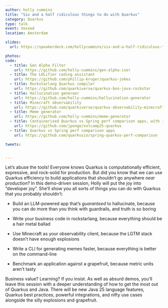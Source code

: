 ```yaml
---
author: holly cummins
title: "Six and a half ridiculous things to do with Quarkus"
category: Quarkus
type: talk
event: Voxxed
location: Amsterdam

slides:
  url: https://speakerdeck.com/hollycummins/six-and-a-half-ridiculous-things-to-do-with-quarkus

photos:
code:
  - title: Gen Alpha Filter
    url: https://github.com/holly-cummins/gen-alpha-iser
  - title: The LOLifier coding assistant
    url: https://github.com/phillip-kruger/quarkus-jokes
  - title: Rockstarlang Quarkus compiler
    url: https://github.com/quarkiverse/quarkus-bon-jova-rockstar
  - title: Hallucination generaor
    url: https://github.com/holly-cummins/hallucination-generator
  - title: Minecraft observability
    url: https://github.com/quarkiverse/quarkus-observability-minecraft
  - title: Meme generator
    url: https://github.com/holly-cummins/meme-generator
  - title: Containerised Quarkus vs Spring perf comparison apps, with just files
    url: https://github.com/jponge/volcamp25-quarkus
  - title: Quarkus vs Spring perf comparison apps
    url: https://github.com/quarkusio/spring-quarkus-perf-comparison

tweets:


---
```



Let’s abuse the tools! Everyone knows Quarkus is computationally efficient, expressive, and rock-solid for production.
But did you know that we can use Quarkus efficiency to build applications that shouldn’t go anywhere *near* production?
In this demo-driven session, Holly will put the joy into “developer joy”. She’ll show you all sorts of things you can do
with Quarkus that you probably shouldn’t:

- Build an LLM-powered app that’s *guaranteed* to hallucinate, because you can do more than you think with guardrails,
  and truth is so boring

- Write your business code in rockstarlang, because everything should be a hair metal ballad

- Use Minecraft as your observability client, because the LGTM stack doesn’t have enough explosions

- Write a CLI for generating memes faster, because everything is better on the command-line

- Benchmark an application against a grapefruit, because metric units aren’t tasty

Business value? Learning? If you insist. As well as absurd demos, you’ll leave this session with a deeper understanding
of how to get the most out of Quarkus and Java. There will be new Java 25 language features, Quarkus best practices,
powerful integrations, and nifty use cases alongside the silly explosions and grapefruit.
